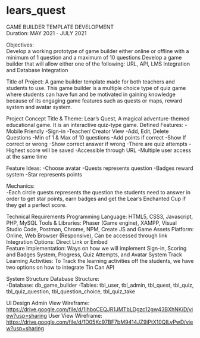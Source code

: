# lears_quest

GAME BUILDER TEMPLATE DEVELOPMENT  
Duration: MAY 2021 - JULY 2021 

Objectives:    
Develop a working prototype of game builder either online or offline with a minimum of 1 question and a maximum of 10 questions
Develop a game builder that will allow either one of the following: URL, API, LMS Integration and Database Integration

Title of Project: 
A game builder template made for both teachers and students to use. This game builder is a multiple choice type of quiz game where students can have fun and be motivated in gaining knowledge because of its engaging game features such as quests or maps, reward system and avatar system. 

Project Concept
Title & Theme: Lear’s Quest, A magical adventure-themed educational game. It is an interactive quiz-type game. 
Defined Features: 
-Mobile Friendly                 -Sign-in                         -Teacher/ Creator View        -Add, Edit, Delete Questions
-Min of 1 & Max of 10 questions    -Add points if correct                     -Show If correct or wrong        -Show correct answer if wrong 
-There are quiz attempts             -Highest score will be saved            -Accessible through URL        -Multiple user access at the same time

Feature Ideas:
-Choose avatar                -Quests represents question    -Badges reward system                     -Star represents points

Mechanics:   
-Each circle quests represents the question the students need to answer in order to get star points, earn badges and get the Lear’s Enchanted Cup
if they get a perfect score. 

Technical Requirements
Programming Language: HTML5, CSS3,  Javascript, PHP, MySQL
Tools & Libraries: Phaser (Game engine), XAMPP, Visual Studio Code, Postman, Chrome, NPM, Create JS and Game Assets
Platform: Online, Web Browser (Responsive), Can be accessed through link
Integration Options: Direct Link or Embed  
Feature Implementation: Ways on how we will implement Sign-in, Scoring and Badges System, Progress, Quiz Attempts, and Avatar System
Track Learning Activities: To Track the learning activities off the students, we have two options on how to integrate Tin Can API

System Structure 
Database Structure:  
-Database: db_game_builder
-Tables: tbl_user, tbl_admin, tbl_quest, tbl_quiz, tbl_quiz_question,  tbl_question_choice, tbl_quiz_take

UI Design
Admin View Wireframe: https://drive.google.com/file/d/1IhboCEQJR1JMTbLDgzc12gw43BXhNKiD/view?usp=sharing
User View Wireframe: https://drive.google.com/file/d/1D05Kc97BF7bM9414JZ9iPtX10QILvPwD/view?usp=sharing
